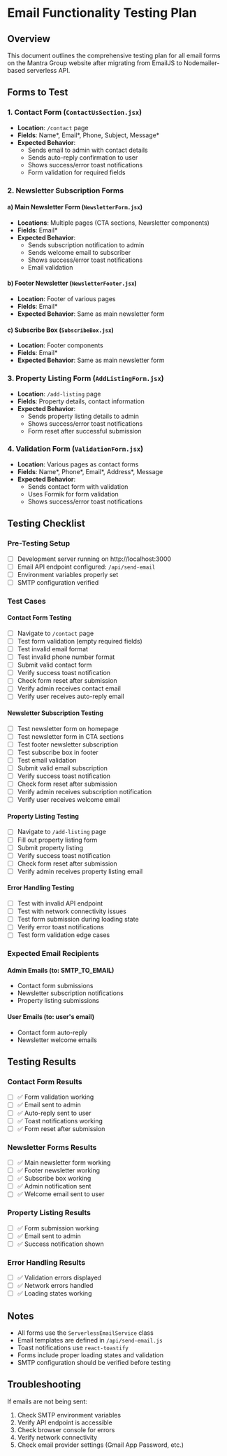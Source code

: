 # Email Functionality Testing Plan

## Overview
This document outlines the comprehensive testing plan for all email forms on the Mantra Group website after migrating from EmailJS to Nodemailer-based serverless API.

## Forms to Test

### 1. Contact Form (`ContactUsSection.jsx`)
- **Location**: `/contact` page
- **Fields**: Name*, Email*, Phone, Subject, Message*
- **Expected Behavior**: 
  - Sends email to admin with contact details
  - Sends auto-reply confirmation to user
  - Shows success/error toast notifications
  - Form validation for required fields

### 2. Newsletter Subscription Forms

#### a) Main Newsletter Form (`NewsletterForm.jsx`)
- **Locations**: Multiple pages (CTA sections, Newsletter components)
- **Fields**: Email*
- **Expected Behavior**:
  - Sends subscription notification to admin
  - Sends welcome email to subscriber
  - Shows success/error toast notifications
  - Email validation

#### b) Footer Newsletter (`NewsletterFooter.jsx`)
- **Location**: Footer of various pages
- **Fields**: Email*
- **Expected Behavior**: Same as main newsletter form

#### c) Subscribe Box (`SubscribeBox.jsx`)
- **Location**: Footer components
- **Fields**: Email*
- **Expected Behavior**: Same as main newsletter form

### 3. Property Listing Form (`AddListingForm.jsx`)
- **Location**: `/add-listing` page
- **Fields**: Property details, contact information
- **Expected Behavior**:
  - Sends property listing details to admin
  - Shows success/error toast notifications
  - Form reset after successful submission

### 4. Validation Form (`ValidationForm.jsx`)
- **Location**: Various pages as contact forms
- **Fields**: Name*, Phone*, Email*, Address*, Message
- **Expected Behavior**:
  - Sends contact form with validation
  - Uses Formik for form validation
  - Shows success/error toast notifications

## Testing Checklist

### Pre-Testing Setup
- [ ] Development server running on http://localhost:3000
- [ ] Email API endpoint configured: `/api/send-email`
- [ ] Environment variables properly set
- [ ] SMTP configuration verified

### Test Cases

#### Contact Form Testing
- [ ] Navigate to `/contact` page
- [ ] Test form validation (empty required fields)
- [ ] Test invalid email format
- [ ] Test invalid phone number format
- [ ] Submit valid contact form
- [ ] Verify success toast notification
- [ ] Check form reset after submission
- [ ] Verify admin receives contact email
- [ ] Verify user receives auto-reply email

#### Newsletter Subscription Testing
- [ ] Test newsletter form on homepage
- [ ] Test newsletter form in CTA sections
- [ ] Test footer newsletter subscription
- [ ] Test subscribe box in footer
- [ ] Test email validation
- [ ] Submit valid email subscription
- [ ] Verify success toast notification
- [ ] Check form reset after submission
- [ ] Verify admin receives subscription notification
- [ ] Verify user receives welcome email

#### Property Listing Testing
- [ ] Navigate to `/add-listing` page
- [ ] Fill out property listing form
- [ ] Submit property listing
- [ ] Verify success toast notification
- [ ] Check form reset after submission
- [ ] Verify admin receives property listing email

#### Error Handling Testing
- [ ] Test with invalid API endpoint
- [ ] Test with network connectivity issues
- [ ] Test form submission during loading state
- [ ] Verify error toast notifications
- [ ] Test form validation edge cases

### Expected Email Recipients

#### Admin Emails (to: SMTP_TO_EMAIL)
- Contact form submissions
- Newsletter subscription notifications
- Property listing submissions

#### User Emails (to: user's email)
- Contact form auto-reply
- Newsletter welcome emails

## Testing Results

### Contact Form Results
- [ ] ✅ Form validation working
- [ ] ✅ Email sent to admin
- [ ] ✅ Auto-reply sent to user
- [ ] ✅ Toast notifications working
- [ ] ✅ Form reset after submission

### Newsletter Forms Results
- [ ] ✅ Main newsletter form working
- [ ] ✅ Footer newsletter working
- [ ] ✅ Subscribe box working
- [ ] ✅ Admin notification sent
- [ ] ✅ Welcome email sent to user

### Property Listing Results
- [ ] ✅ Form submission working
- [ ] ✅ Email sent to admin
- [ ] ✅ Success notification shown

### Error Handling Results
- [ ] ✅ Validation errors displayed
- [ ] ✅ Network errors handled
- [ ] ✅ Loading states working

## Notes
- All forms use the `ServerlessEmailService` class
- Email templates are defined in `/api/send-email.js`
- Toast notifications use `react-toastify`
- Forms include proper loading states and validation
- SMTP configuration should be verified before testing

## Troubleshooting

If emails are not being sent:
1. Check SMTP environment variables
2. Verify API endpoint is accessible
3. Check browser console for errors
4. Verify network connectivity
5. Check email provider settings (Gmail App Password, etc.)